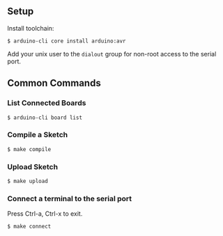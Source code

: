 ## Setup

Install toolchain:
```
$ arduino-cli core install arduino:avr
```

Add your unix user to the `dialout` group for non-root access to the serial
port.

## Common Commands

### List Connected Boards

```
$ arduino-cli board list
```

### Compile a Sketch

```
$ make compile
```

### Upload Sketch

```
$ make upload
```

### Connect a terminal to the serial port

Press Ctrl-a, Ctrl-x to exit.

```
$ make connect
```
